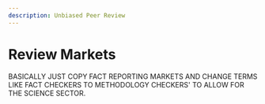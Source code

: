 ```yaml
---
description: Unbiased Peer Review
---
```


# Review Markets

BASICALLY JUST COPY FACT REPORTING MARKETS AND CHANGE TERMS LIKE FACT CHECKERS TO METHODOLOGY CHECKERS' TO ALLOW FOR THE SCIENCE SECTOR.&#x20;
